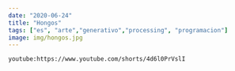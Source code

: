 ```yaml
---
date: "2020-06-24"
title: "Hongos"
tags: ["es", "arte","generativo","processing", "programacion"]
image: img/hongos.jpg
---
```


`youtube:https://www.youtube.com/shorts/4d6l0PrVslI`
